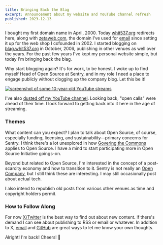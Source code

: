 ```yaml
---
title: Bringing Back the Blag
excerpt: Announcement about my website and YouTube channel refresh
published: 2023-12-13
---
```


I bought my first domain name in April, 2000. Today <a
href="https://whit537.org/">whit537.org</a> redirects here, along with <a
href="https://zetaweb.com/">zetaweb.com</a>, the domain I've used for
<a href="mailto:chad@zetaweb.com">email</a> since setting it up for the web
shop I cofounded in 2002. I started blogging on <a
href="https://web.archive.org/web/20070801000000*/blag.whit537.org">blag.whit537.org</a>
in October, 2006, publishing in other venues as well over the years. For the past
few years I've kept my personal website simple, but today I'm bringing back the
blag.

Why start blogging again? It's for work, to be honest. I woke up to find myself
Head of Open Source at Sentry, and in my role I need a place to engage publicly
without clogging up the company blog. Let this be it!

<a href="open-calls.jpg">
  <img src="open-calls.jpg" alt="screenshot of some 10-year-old YouTube streams">
</a>

I've also [dusted off my YouTube
channel](https://www.youtube.com/watch?v=3kAh6N9D6WA). Looking back, "open
calls" were ahead of their time. I look forward to getting back into it here in
the age of streaming.


### Themes

What content can you expect? I plan to talk about Open Source, of course,
especially funding, licensing, and sustainability—primary concerns for Sentry.
I think there's a lot unexplored in how [Govering the
Commons](https://www.amazon.com/dp/0521405998) applies to Open Source. I have a
mind to start participating more in Open Source Initiative goings-on.

Beyond but related to Open Source, I'm interested in the concept of a
post-scarcity economy and how to transition to it. Sentry is not really an
[Open Company](https://github.com/opencompany/awesome-open-company), but I
still think these are interesting. I may still occasionally post about actual
tech.

I also intend to republish old posts from various other venues as time and
copyright holders permit.


### How to Follow Along

For now [X/Twitter](https://twitter.com/chadwhitacre_) is the best way to find
out about new content. If there's demand I can see about publishing to RSS or
email or whatever. In addition to X, [email](mailto:chad@zetaweb.com) and
[GitHub](https://github.com/chadwhitacre/chadwhitacre.com/issues/new) are great
ways to let me know your own thoughts.

Alright! I'm back! Cheers! 🍻
